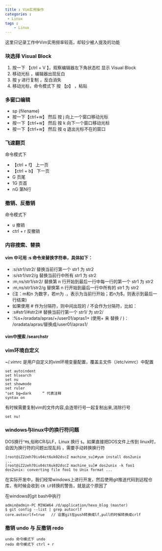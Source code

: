 ```yaml
---
title : Vim实用操作
categories : 
 - Linux 
tags :
	- Linux
---
```


这里只记录工作中Vim实用频率较高，却较少被人提及的功能

### 块选择 Visual Block

1. 按一下 【ctrl + V 】，观察编辑器左下角状态栏 显示 Visual Block
1. 移动光标 ，编辑器出现反白
1. 按 y 进行复制 ，反白消失
1. 移动光标，命令模式下 按 【p】 ，粘贴

### 多窗口编辑

- sp {filename}
- 按一下【ctrl+w】 然后 按 j 向上一个窗口移动光标
- 按一下【ctrl+w】 然后 按 k 向下一个窗口移动光标
- 按一下【ctrl+w】 然后 按 q 退出光标不在的窗口

### 飞速翻页

命令模式下

- 【ctrl + f】  上一页
- 【ctrl + b】  下一页
-  G            页尾
-  1G           页首
-  nG           第N行

### 撤销、反撤销

命令模式下

- u 撤销
- ctrl + r 反撤销

### 内容搜索、替换

#### vim 中可用 :s 命令来替换字符串，具体如下：

- :s/str1/str2/ 替换当前行第一个 str1 为 str2
- :s/str1/str2/g 替换当前行中所有 str1 为 str2
- :m,ns/str1/str2/ 替换第 n 行开始到最后一行中每一行的第一个 str1 为 str2
- :m,ns/str1/str2/g 替换第 n 行开始到最后一行中所有的 str1 为 str2
- (注：m和n 为数字，若m为 .，表示为当前行开始；若n为$，则表示到最后一行结束)
- 如果使用 # 作为分隔符，则中间出现的 / 不会作为分隔符，比如：
- :s#str1/#str2/# 替换当前行第一个 str1/ 为 str2/
- :%s+/oradata/apras/+/user01/apras1+ (使用+ 来 替换 / )： /oradata/apras/替换成/user01/apras1/

#### vim中搜索 /searchstr

### vim环境自定义

~/.vimrc 是用户自定义的vim环境变量配置，覆盖主文件（/etc/vimrc）中配置

	set autoindent
	set hlsearch
	set nu
	set showmode
	set ruler
	"set bg=dark     “ 代表注释
	syntax on

有时候需要复制vim的文件内容,会连带行号一起复制出来,消除行号

	set nu!

### windows与linux中的换行符问题

DOS换行`^M$`,俗称CR与LF，Linux 换行 `$`。如果直接把DOS文件上传到 linux时，会因为换行符的问题出现乱码 ，需要手动转换换行符

	[root@iZ2zeh70iv04ct6uk02dscZ machine_su]#yum install dos2unix
	...
	[root@iZ2zeh70iv04ct6uk02dscZ machine_su]# dos2unix -k foo1
	dos2unix: converting file foo1 to Unix format ...

在实际开发中，我们经常windows上进行开发，然后使用git推送代码到远程仓库，有时候会收到 `CR LF`转换的警告，就是这个原因了

在windows的git bash中执行

	admin@admin-PC MINGW64 /d/application/hexo_blog (master)
	$ git config --list | grep autocrlf
	core.autocrlf=true   // 设置git在push转换成lf,pull的时候转换成crlf

### 撤销 undo 与 反撤销 redo

    undo 命令模式下 undo
    redo 命令模式下 ctrl + r